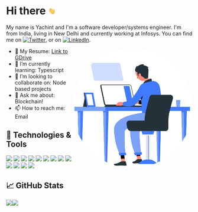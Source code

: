 # Hi there <img src="https://raw.githubusercontent.com/Yachint/Yachint/master/wave.gif" width="20px">


My name is Yachint and I'm a software developer/systems engineer. I'm from India, living in New Delhi and currently working at Infosys. You can find me on [![Twitter][1.2]][1],  or on [![LinkedIn][3.2]][3].

<img align="right" alt="GIF" src="https://github.com/Yachint/Yachint/blob/main/work.gif?raw=true" width="325" height="325" style="border-radius:50%" />


- 📃 My Resume: <a href="https://docs.google.com/document/d/e/2PACX-1vRDCoDBXf1PjTtMvOk9m-r5rlMWXQA2nEyqOV8vBdALj0myvcPssgY3oa0bKq6yFEhrpPm0yoAYRwG0/pub">Link to GDrive</a>
- 🌱 I’m currently learning: Typescript
- 👯 I’m looking to collaborate on: Node based projects
- 💬 Ask me about: Blockchain!
- 📫 How to reach me: Email

## 🔧 Technologies & Tools
![](https://img.shields.io/badge/OS-Linux-informational?style=plastic&logo=linux&logoColor=white&color=inactive)
![](https://img.shields.io/badge/Editor-IntelliJ_IDEA-informational?style=flat&logo=intellij-idea&logoColor=white&color=blueviolet)
![](https://img.shields.io/badge/Editor-VS_Code-informational?style=flat&logo=visual-studio-code&logoColor=white&color=blueviolet)
![](https://img.shields.io/badge/Code-Python-informational?style=flat&logo=python&logoColor=white&color=orange)
![](https://img.shields.io/badge/Code-JavaScript-informational?style=flat&logo=javascript&logoColor=white&color=orange)
![](https://img.shields.io/badge/Code-C/C++-informational?style=flat&logo=C&logoColor=white&color=orange)
![](https://img.shields.io/badge/Code-Java-informational?style=flat&logo=java&logoColor=white&color=orange)
![](https://img.shields.io/badge/Code-Kotlin-informational?style=flat&logo=kotlin&logoColor=white&color=orange)
![](https://img.shields.io/badge/Runtime-Node.js-informational?style=flat&logo=node.js&logoColor=white&color=red)
![](https://img.shields.io/badge/Framework-React-informational?style=flat&logo=react&logoColor=white&color=informational)
![](https://img.shields.io/badge/Shell-ZSH-informational?style=flat&logo=zsh&logoColor=white&color=inactive)
![](https://img.shields.io/badge/Database-MongoDB-informational?style=flat&logo=mongodb&logoColor=white&color=success)
![](https://img.shields.io/badge/Database-MySQL-informational?style=flat&logo=mysql&logoColor=white&color=success)

## &#x1f4c8; GitHub Stats
<a href="https://github.com/Yachint">
  <img align="left" src="https://github-readme-stats.vercel.app/api?username=Yachint&count_private=true&title_color=ffffff&text_color=c9cacc&icon_color=2bbc8a&bg_color=1d1f21" />
</a>

<a href="https://github.com/Yachint">
  <img align="left" src="https://github-readme-stats.vercel.app/api/top-langs/?username=Yachint&langs_count=7&layout=compact&exclude_repo=Python_Algo&hide=html,xslt&title_color=ffffff&text_color=c9cacc&icon_color=2bbc8a&bg_color=1d1f21" />
</a>

<!--
**Yachint/Yachint** is a ✨ _special_ ✨ repository because its `README.md` (this file) appears on your GitHub profile.

Here are some ideas to get you started:

- 🔭 I’m currently working on ...
- 🌱 I’m currently learning ...
- 👯 I’m looking to collaborate on ...
- 🤔 I’m looking for help with ...
- 💬 Ask me about ...
- 📫 How to reach me: ...
- 😄 Pronouns: ...
- ⚡ Fun fact: ...
-->

[1.1]: http://i.imgur.com/tXSoThF.png (twitter icon with padding)
[2.1]: http://i.imgur.com/0o48UoR.png (github icon with padding)

[1.2]: http://i.imgur.com/wWzX9uB.png (twitter icon without padding)
[2.2]: http://i.imgur.com/9I6NRUm.png (github icon without padding)
[3.2]: https://raw.githubusercontent.com/MartinHeinz/MartinHeinz/master/linkedin-3-16.png (LinkedIn icon without padding)

[1]: https://twitter.com/Yachint
[2]: https://github.com/Yachint
[3]: https://www.linkedin.com/in/yachint
